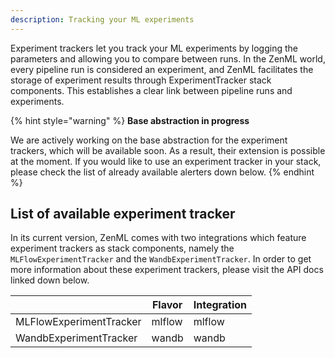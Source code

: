 ```yaml
---
description: Tracking your ML experiments  
---
```


Experiment trackers let you track your ML experiments by logging the parameters
and allowing you to compare between runs. In the ZenML world, every pipeline
run is considered an experiment, and ZenML facilitates the storage of experiment
results through ExperimentTracker stack components. This establishes a clear
link between pipeline runs and experiments.

{% hint style="warning" %}
**Base abstraction in progress**

We are actively working on the base abstraction for the experiment trackers, 
which will be available soon. As a result, their extension is possible at 
the moment. If you would like to use an experiment tracker in your stack, 
please check the list of already available alerters down below.
{% endhint %}

## List of available experiment tracker

In its current version, ZenML comes with two integrations which feature 
experiment trackers as stack components, namely the `MLFlowExperimentTracker`
and the `WandbExperimentTracker`. In order to get more information about these 
experiment trackers, please visit the API docs linked down below.

|                     | Flavor | Integration |
|---------------------|--------|-------------|
| MLFlowExperimentTracker  | mlflow  | mlflow  |
| WandbExperimentTracker  | wandb  | wandb  |
